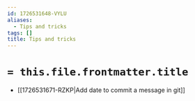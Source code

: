 ```yaml
---
id: 1726531648-VYLU
aliases:
  - Tips and tricks
tags: []
title: Tips and tricks
---
```

# `= this.file.frontmatter.title`

- [[1726531671-RZKP|Add date to commit a message in git]]
